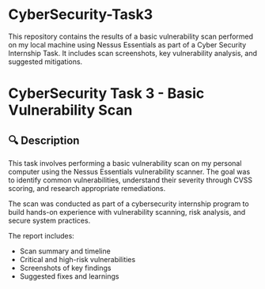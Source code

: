 # CyberSecurity-Task3
This repository contains the results of a basic vulnerability scan performed on my local machine using Nessus Essentials as part of a Cyber Security Internship Task. It includes scan screenshots, key vulnerability analysis, and suggested mitigations.
# CyberSecurity Task 3 - Basic Vulnerability Scan

## 🔍 Description
This task involves performing a basic vulnerability scan on my personal computer using the Nessus Essentials vulnerability scanner. The goal was to identify common vulnerabilities, understand their severity through CVSS scoring, and research appropriate remediations.

The scan was conducted as part of a cybersecurity internship program to build hands-on experience with vulnerability scanning, risk analysis, and secure system practices.

The report includes:
- Scan summary and timeline
- Critical and high-risk vulnerabilities
- Screenshots of key findings
- Suggested fixes and learnings
